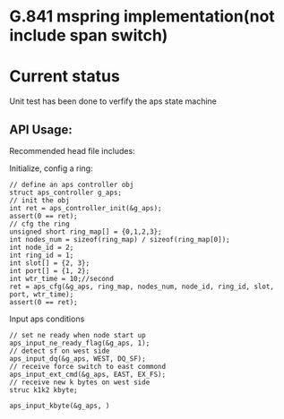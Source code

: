 # G.841 mspring implementation(not include span switch)

# Current status

Unit test has been done to verfify the aps state machine

## API Usage:

Recommended head file includes:

    
Initialize, config a ring:

    // define an aps controller obj
    struct aps_controller g_aps;
    // init the obj
    int ret = aps_controller_init(&g_aps);
    assert(0 == ret);
    // cfg the ring
    unsigned short ring_map[] = {0,1,2,3};
    int nodes_num = sizeof(ring_map) / sizeof(ring_map[0]);
    int node_id = 2;
    int ring_id = 1;
    int slot[] = {2, 3};
    int port[] = {1, 2};
    int wtr_time = 10;//second
    ret = aps_cfg(&g_aps, ring_map, nodes_num, node_id, ring_id, slot, port, wtr_time);
    assert(0 == ret);

Input aps conditions

    // set ne ready when node start up
    aps_input_ne_ready_flag(&g_aps, 1);
    // detect sf on west side
    aps_input_dq(&g_aps, WEST, DQ_SF);
    // receive force switch to east commond
    aps_input_ext_cmd(&g_aps, EAST, EX_FS);
    // receive new k bytes on west side
    struc k1k2 kbyte;
    
    aps_input_kbyte(&g_aps, )
